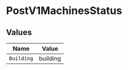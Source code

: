 # PostV1MachinesStatus


## Values

| Name       | Value      |
| ---------- | ---------- |
| `Building` | building   |